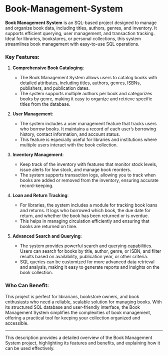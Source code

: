 # Book-Management-System
**Book Management System** is an SQL-based project designed to manage and organize book data, including titles, authors, genres, and inventory. It supports efficient querying, user management, and transaction tracking. Ideal for libraries, bookstores, or personal collections, this system streamlines book management with easy-to-use SQL operations.

### Key Features:

1. **Comprehensive Book Cataloging**:
   - The Book Management System allows users to catalog books with detailed attributes, including titles, authors, genres, ISBNs, publishers, and publication dates. 
   - The system supports multiple authors per book and categorizes books by genre, making it easy to organize and retrieve specific titles from the database.

2. **User Management**:
   - The system includes a user management feature that tracks users who borrow books. It maintains a record of each user’s borrowing history, contact information, and account status.
   - This feature is especially useful for libraries and institutions where multiple users interact with the book collection.

3. **Inventory Management**:
   - Keep track of the inventory with features that monitor stock levels, issue alerts for low stock, and manage book reorders.
   - The system supports transaction logs, allowing you to track when books are added or removed from the inventory, ensuring accurate record-keeping.

4. **Loan and Return Tracking**:
   - For libraries, the system includes a module for tracking book loans and returns. It logs who borrowed which book, the due date for return, and whether the book has been returned or is overdue.
   - This helps in managing circulation efficiently and ensuring that books are returned on time.

5. **Advanced Search and Querying**:
   - The system provides powerful search and querying capabilities. Users can search for books by title, author, genre, or ISBN, and filter results based on availability, publication year, or other criteria.
   - SQL queries can be customized for more advanced data retrieval and analysis, making it easy to generate reports and insights on the book collection.

### Who Can Benefit:
This project is perfect for librarians, bookstore owners, and book enthusiasts who need a reliable, scalable solution for managing books. With its structured SQL database and user-friendly interface, the Book Management System simplifies the complexities of book management, offering a practical tool for keeping your collection organized and accessible.

---

This description provides a detailed overview of the Book Management System project, highlighting its features and benefits, and explaining how it can be used effectively.
